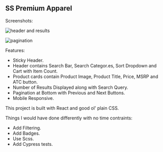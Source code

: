 ## SS Premium Apparel

Screenshots:

![header and results](https://github.com/ryan-hill83/searchspring-challenge/raw/main/public/images/screenshot1.png)

![pagination](https://github.com/ryan-hill83/searchspring-challenge/raw/main/public/images/screenshot2.png)

Features:

- Sticky Header.
- Header contains Search Bar, Search Categor.es, Sort Dropdown and Cart with Item Count.
- Product cards contain Product Image, Product Title, Price, MSRP and ATC button.
- Number of Results Displayed along with Search Query.
- Pagination at Bottom with Previous and Next Buttons.
- Mobile Responsive.

This project is built with React and good ol' plain CSS.

Things I would have done differently with no time contraints:

- Add Filtering.
- Add Badges.
- Use Scss.
- Add Cypress tests.
